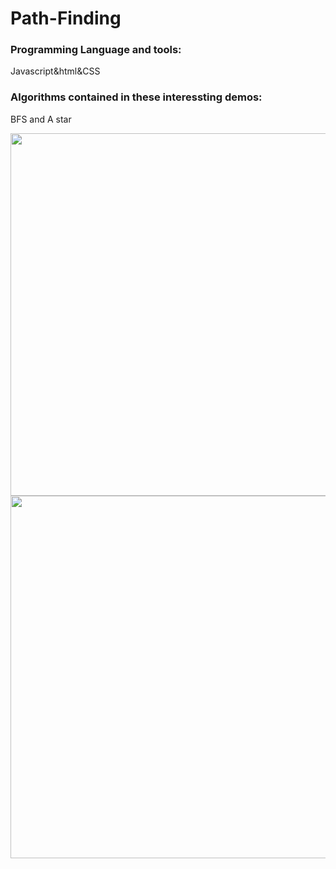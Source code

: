 # Path-Finding
### Programming Language and tools:</br>
Javascript&html&CSS</br>
### Algorithms contained in these interessting demos:</br>
BFS and A star</br>

<img width="580px" src="https://cdn.glitch.com/cf3c83ea-6780-4df5-b353-5a953403b9cd%2Fdemo1..gif?1555688772245">
<img width="580px" src="https://cdn.glitch.com/cf3c83ea-6780-4df5-b353-5a953403b9cd%2Fdemo2.gif?1555688771930">

